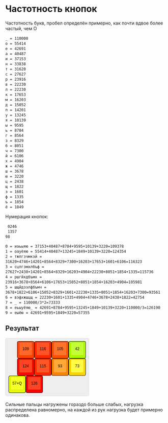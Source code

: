 # Частотность кнопок

Частотность букв, пробел определён примерно, как почти вдвое более частый, чем О
~~~
_ = 110000
о = 55414
е = 42691
а = 40487
и = 37153
н = 33838
т = 31620
с = 27627
р = 23916
в = 22230
л = 22230
к = 17653
м = 16203
д = 15052
п = 14201
у = 13245
я = 10139
ы = 9595
ь = 8784
г = 8564
з = 8329
б = 8051
ч = 7300
й = 6106
х = 4904
ж = 4746
ш = 3678
ю = 3220
ц = 2438
щ = 1822
э = 1601
ф = 1335
ъ = 1854
ё = 1849
~~~

Нумерация кнопок:

~~~
 0246
 1357
98
~~~

~~~
0 = иаьыяю = 37153+40487+8784+9595+10139+3220=109378
1 = оауёяю = 55414+40487+13245+1849+10139+3220=124354
2 = тжпгзчмкэй = 31620+4746+14201+8564+8329+7300+16203+17653+1601+6106=116323
3 = сцпгзмхлбъф = 27627+2438+14201+8564+8329+16203+4904+22230+8051+1854+1335=115736
4 = ршгйкдбъмх = 23916+3678+8564+6106+17653+15052+8051+1854+16203+4904=105981
5 = шщйдзэлфбъмч = 3678+1822+6106+15052+8329+1601+22230+1335+8051+1854+16203+7300=93561
6 = вэфхжшцщ = 22230+1601+1335+4904+4746+3678+2438+1822=42754
7 = _ = 110000/3*2=73333
8 = еьыуёяю_ = 42691+8784+9595+13245+1849+10139+3220+110000/3=126190
9 = еыёю = 42691+9595+1849+3220=57355
~~~

## Результат

![](rus.png)

Сильные пальцы нагружены гораздо больше слабых, нагрузка распределена равномерно, на каждой из рук нагрузка будет примерно одинакова.

